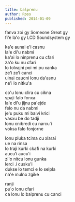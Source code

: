 ```yaml
---
title: balprenu
author: Ross
published: 2014-01-09
---
```


fanva zoi gy Someone Great gy  <br />
fi'e la'o gy LCD Soundsystem gy

ka'e aunai e'i casnu <br />
la'e di'u nabmi <br />
ka'ai lo ninprenu cu cfari  <br />
za'o ku nu cfari <br />
lo tolvajni poi mi pu xanka <br />
ze'i ze'i canci <br />
uinai caucni lonu da'asnu <br />
ne'i lo nitku'a <br />

co'u lonu clira cu cikna <br />
spaji falo fonxa <br />
la'e di'u jijnu pa'ejde <br />
felo nu da nabmi <br />
je'u puku mi balvi krici <br />
vasxu be do tadji <br />
lonu cnibredi cu narcu'i <br />
voksa falo fonjorne <br />

lonu pluka tcima cu xlarai <br />
ue na rinsa <br />
lo traji kurki ckafi na kurki <br />
aucu'i aucu'i <br />
zi'o nitcu lonu gunka <br />
lerci .i cusku'i <br />
dukse lo temci e lo selpla <br />
na'e mulno zgike <br />

ranji <br />
pu'o lonu cfari <br />
ca lonu lo balprenu cu canci <br />
